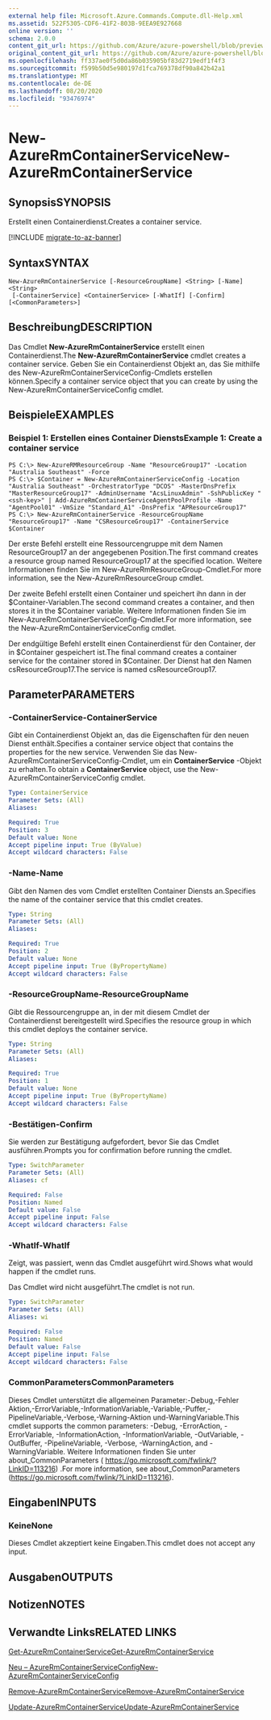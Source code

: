 ```yaml
---
external help file: Microsoft.Azure.Commands.Compute.dll-Help.xml
ms.assetid: 522F5305-CDF6-41F2-803B-9EEA9E927668
online version: ''
schema: 2.0.0
content_git_url: https://github.com/Azure/azure-powershell/blob/preview/src/ResourceManager/Compute/Stack/Commands.Compute/help/New-AzureRmContainerService.md
original_content_git_url: https://github.com/Azure/azure-powershell/blob/preview/src/ResourceManager/Compute/Stack/Commands.Compute/help/New-AzureRmContainerService.md
ms.openlocfilehash: ff337ae0f5d0da86b035905bf83d2719edf1f4f3
ms.sourcegitcommit: f599b50d5e980197d1fca769378df90a842b42a1
ms.translationtype: MT
ms.contentlocale: de-DE
ms.lasthandoff: 08/20/2020
ms.locfileid: "93476974"
---
```

# <span data-ttu-id="d8502-101">New-AzureRmContainerService</span><span class="sxs-lookup"><span data-stu-id="d8502-101">New-AzureRmContainerService</span></span>

## <span data-ttu-id="d8502-102">Synopsis</span><span class="sxs-lookup"><span data-stu-id="d8502-102">SYNOPSIS</span></span>
<span data-ttu-id="d8502-103">Erstellt einen Containerdienst.</span><span class="sxs-lookup"><span data-stu-id="d8502-103">Creates a container service.</span></span>

[!INCLUDE [migrate-to-az-banner](../../includes/migrate-to-az-banner.md)]

## <span data-ttu-id="d8502-104">Syntax</span><span class="sxs-lookup"><span data-stu-id="d8502-104">SYNTAX</span></span>

```
New-AzureRmContainerService [-ResourceGroupName] <String> [-Name] <String>
 [-ContainerService] <ContainerService> [-WhatIf] [-Confirm] [<CommonParameters>]
```

## <span data-ttu-id="d8502-105">Beschreibung</span><span class="sxs-lookup"><span data-stu-id="d8502-105">DESCRIPTION</span></span>
<span data-ttu-id="d8502-106">Das Cmdlet **New-AzureRmContainerService** erstellt einen Containerdienst.</span><span class="sxs-lookup"><span data-stu-id="d8502-106">The **New-AzureRmContainerService** cmdlet creates a container service.</span></span>
<span data-ttu-id="d8502-107">Geben Sie ein Containerdienst Objekt an, das Sie mithilfe des New-AzureRmContainerServiceConfig-Cmdlets erstellen können.</span><span class="sxs-lookup"><span data-stu-id="d8502-107">Specify a container service object that you can create by using the New-AzureRmContainerServiceConfig cmdlet.</span></span>

## <span data-ttu-id="d8502-108">Beispiele</span><span class="sxs-lookup"><span data-stu-id="d8502-108">EXAMPLES</span></span>

### <span data-ttu-id="d8502-109">Beispiel 1: Erstellen eines Container Diensts</span><span class="sxs-lookup"><span data-stu-id="d8502-109">Example 1: Create a container service</span></span>
```
PS C:\> New-AzureRMResourceGroup -Name "ResourceGroup17" -Location "Australia Southeast" -Force
PS C:\> $Container = New-AzureRmContainerServiceConfig -Location "Australia Southeast" -OrchestratorType "DCOS" -MasterDnsPrefix "MasterResourceGroup17" -AdminUsername "AcsLinuxAdmin" -SshPublicKey "<ssh-key>" | Add-AzureRmContainerServiceAgentPoolProfile -Name "AgentPool01" -VmSize "Standard_A1" -DnsPrefix "APResourceGroup17"
PS C:\> New-AzureRmContainerService -ResourceGroupName "ResourceGroup17" -Name "CSResourceGroup17" -ContainerService $Container
```

<span data-ttu-id="d8502-110">Der erste Befehl erstellt eine Ressourcengruppe mit dem Namen ResourceGroup17 an der angegebenen Position.</span><span class="sxs-lookup"><span data-stu-id="d8502-110">The first command creates a resource group named ResourceGroup17 at the specified location.</span></span>
<span data-ttu-id="d8502-111">Weitere Informationen finden Sie im New-AzureRmResourceGroup-Cmdlet.</span><span class="sxs-lookup"><span data-stu-id="d8502-111">For more information, see the New-AzureRmResourceGroup cmdlet.</span></span>

<span data-ttu-id="d8502-112">Der zweite Befehl erstellt einen Container und speichert ihn dann in der $Container-Variablen.</span><span class="sxs-lookup"><span data-stu-id="d8502-112">The second command creates a container, and then stores it in the $Container variable.</span></span>
<span data-ttu-id="d8502-113">Weitere Informationen finden Sie im New-AzureRmContainerServiceConfig-Cmdlet.</span><span class="sxs-lookup"><span data-stu-id="d8502-113">For more information, see the New-AzureRmContainerServiceConfig cmdlet.</span></span>

<span data-ttu-id="d8502-114">Der endgültige Befehl erstellt einen Containerdienst für den Container, der in $Container gespeichert ist.</span><span class="sxs-lookup"><span data-stu-id="d8502-114">The final command creates a container service for the container stored in $Container.</span></span>
<span data-ttu-id="d8502-115">Der Dienst hat den Namen csResourceGroup17.</span><span class="sxs-lookup"><span data-stu-id="d8502-115">The service is named csResourceGroup17.</span></span>

## <span data-ttu-id="d8502-116">Parameter</span><span class="sxs-lookup"><span data-stu-id="d8502-116">PARAMETERS</span></span>

### <span data-ttu-id="d8502-117">-ContainerService</span><span class="sxs-lookup"><span data-stu-id="d8502-117">-ContainerService</span></span>
<span data-ttu-id="d8502-118">Gibt ein Containerdienst Objekt an, das die Eigenschaften für den neuen Dienst enthält.</span><span class="sxs-lookup"><span data-stu-id="d8502-118">Specifies a container service object that contains the properties for the new service.</span></span>
<span data-ttu-id="d8502-119">Verwenden Sie das New-AzureRmContainerServiceConfig-Cmdlet, um ein **ContainerService** -Objekt zu erhalten.</span><span class="sxs-lookup"><span data-stu-id="d8502-119">To obtain a **ContainerService** object, use the New-AzureRmContainerServiceConfig cmdlet.</span></span>

```yaml
Type: ContainerService
Parameter Sets: (All)
Aliases: 

Required: True
Position: 3
Default value: None
Accept pipeline input: True (ByValue)
Accept wildcard characters: False
```

### <span data-ttu-id="d8502-120">-Name</span><span class="sxs-lookup"><span data-stu-id="d8502-120">-Name</span></span>
<span data-ttu-id="d8502-121">Gibt den Namen des vom Cmdlet erstellten Container Diensts an.</span><span class="sxs-lookup"><span data-stu-id="d8502-121">Specifies the name of the container service that this cmdlet creates.</span></span>

```yaml
Type: String
Parameter Sets: (All)
Aliases: 

Required: True
Position: 2
Default value: None
Accept pipeline input: True (ByPropertyName)
Accept wildcard characters: False
```

### <span data-ttu-id="d8502-122">-ResourceGroupName</span><span class="sxs-lookup"><span data-stu-id="d8502-122">-ResourceGroupName</span></span>
<span data-ttu-id="d8502-123">Gibt die Ressourcengruppe an, in der mit diesem Cmdlet der Containerdienst bereitgestellt wird.</span><span class="sxs-lookup"><span data-stu-id="d8502-123">Specifies the resource group in which this cmdlet deploys the container service.</span></span>

```yaml
Type: String
Parameter Sets: (All)
Aliases: 

Required: True
Position: 1
Default value: None
Accept pipeline input: True (ByPropertyName)
Accept wildcard characters: False
```

### <span data-ttu-id="d8502-124">-Bestätigen</span><span class="sxs-lookup"><span data-stu-id="d8502-124">-Confirm</span></span>
<span data-ttu-id="d8502-125">Sie werden zur Bestätigung aufgefordert, bevor Sie das Cmdlet ausführen.</span><span class="sxs-lookup"><span data-stu-id="d8502-125">Prompts you for confirmation before running the cmdlet.</span></span>

```yaml
Type: SwitchParameter
Parameter Sets: (All)
Aliases: cf

Required: False
Position: Named
Default value: False
Accept pipeline input: False
Accept wildcard characters: False
```

### <span data-ttu-id="d8502-126">-WhatIf</span><span class="sxs-lookup"><span data-stu-id="d8502-126">-WhatIf</span></span>
<span data-ttu-id="d8502-127">Zeigt, was passiert, wenn das Cmdlet ausgeführt wird.</span><span class="sxs-lookup"><span data-stu-id="d8502-127">Shows what would happen if the cmdlet runs.</span></span>

<span data-ttu-id="d8502-128">Das Cmdlet wird nicht ausgeführt.</span><span class="sxs-lookup"><span data-stu-id="d8502-128">The cmdlet is not run.</span></span>

```yaml
Type: SwitchParameter
Parameter Sets: (All)
Aliases: wi

Required: False
Position: Named
Default value: False
Accept pipeline input: False
Accept wildcard characters: False
```

### <span data-ttu-id="d8502-129">CommonParameters</span><span class="sxs-lookup"><span data-stu-id="d8502-129">CommonParameters</span></span>
<span data-ttu-id="d8502-130">Dieses Cmdlet unterstützt die allgemeinen Parameter:-Debug,-Fehler Aktion,-ErrorVariable,-InformationVariable,-Variable,-Puffer,-PipelineVariable,-Verbose,-Warning-Aktion und-WarningVariable.</span><span class="sxs-lookup"><span data-stu-id="d8502-130">This cmdlet supports the common parameters: -Debug, -ErrorAction, -ErrorVariable, -InformationAction, -InformationVariable, -OutVariable, -OutBuffer, -PipelineVariable, -Verbose, -WarningAction, and -WarningVariable.</span></span> <span data-ttu-id="d8502-131">Weitere Informationen finden Sie unter about_CommonParameters ( https://go.microsoft.com/fwlink/?LinkID=113216) .</span><span class="sxs-lookup"><span data-stu-id="d8502-131">For more information, see about_CommonParameters (https://go.microsoft.com/fwlink/?LinkID=113216).</span></span>

## <span data-ttu-id="d8502-132">Eingaben</span><span class="sxs-lookup"><span data-stu-id="d8502-132">INPUTS</span></span>

### <span data-ttu-id="d8502-133">Keine</span><span class="sxs-lookup"><span data-stu-id="d8502-133">None</span></span>
<span data-ttu-id="d8502-134">Dieses Cmdlet akzeptiert keine Eingaben.</span><span class="sxs-lookup"><span data-stu-id="d8502-134">This cmdlet does not accept any input.</span></span>

## <span data-ttu-id="d8502-135">Ausgaben</span><span class="sxs-lookup"><span data-stu-id="d8502-135">OUTPUTS</span></span>

## <span data-ttu-id="d8502-136">Notizen</span><span class="sxs-lookup"><span data-stu-id="d8502-136">NOTES</span></span>

## <span data-ttu-id="d8502-137">Verwandte Links</span><span class="sxs-lookup"><span data-stu-id="d8502-137">RELATED LINKS</span></span>

[<span data-ttu-id="d8502-138">Get-AzureRmContainerService</span><span class="sxs-lookup"><span data-stu-id="d8502-138">Get-AzureRmContainerService</span></span>](./Get-AzureRmContainerService.md)

[<span data-ttu-id="d8502-139">Neu – AzureRmContainerServiceConfig</span><span class="sxs-lookup"><span data-stu-id="d8502-139">New-AzureRmContainerServiceConfig</span></span>](./New-AzureRmContainerServiceConfig.md)

[<span data-ttu-id="d8502-140">Remove-AzureRmContainerService</span><span class="sxs-lookup"><span data-stu-id="d8502-140">Remove-AzureRmContainerService</span></span>](./Remove-AzureRmContainerService.md)

[<span data-ttu-id="d8502-141">Update-AzureRmContainerService</span><span class="sxs-lookup"><span data-stu-id="d8502-141">Update-AzureRmContainerService</span></span>](./Update-AzureRmContainerService.md)


